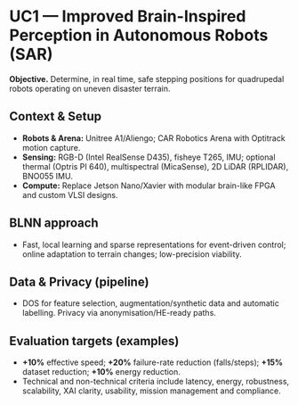 # UC1 — Improved Brain-Inspired Perception in Autonomous Robots (SAR)

**Objective.** Determine, in real time, safe stepping positions for quadrupedal robots operating on uneven disaster terrain.

## Context & Setup
- **Robots & Arena:** Unitree A1/Aliengo; CAR Robotics Arena with Optitrack motion capture.  
- **Sensing:** RGB-D (Intel RealSense D435), fisheye T265, IMU; optional thermal (Optris PI 640), multispectral (MicaSense), 2D LiDAR (RPLIDAR), BNO055 IMU.  
- **Compute:** Replace Jetson Nano/Xavier with modular brain-like FPGA and custom VLSI designs.

## BLNN approach
- Fast, local learning and sparse representations for event-driven control; online adaptation to terrain changes; low-precision viability.

## Data & Privacy (pipeline)
- DOS for feature selection, augmentation/synthetic data and automatic labelling. Privacy via anonymisation/HE-ready paths.

## Evaluation targets (examples)
- **+10%** effective speed; **+20%** failure-rate reduction (falls/steps); **+15%** dataset reduction; **+10%** energy reduction.  
- Technical and non-technical criteria include latency, energy, robustness, scalability, XAI clarity, usability, mission management and compliance.
